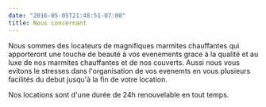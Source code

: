 ```yaml
---
date: "2016-05-05T21:48:51-07:00" 
title: Nous concernant
---
```


Nous sommes des locateurs de magnifiques marmites chauffantes qui apporteront
une touche de beauté à vos evenements grace à la qualité et au luxe de nos
marmites chauffantes et de nos couverts.
Aussi nous vous evitons le stresses dans l'organisation de vos evenemts en vous
plusieurs facilités du debut jusqu'à la fin de votre location.

Nos locations sont d'une durée de 24h renouvelable en tout temps. 

